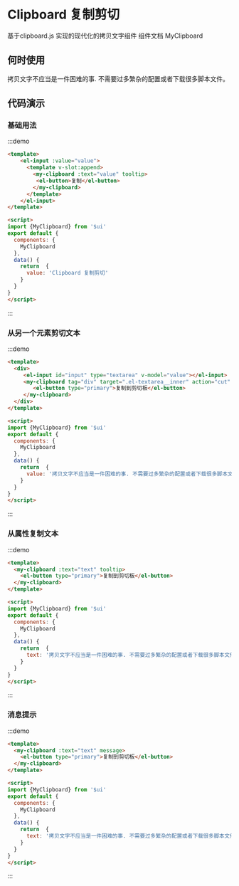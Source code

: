 # Clipboard 复制剪切

基于clipboard.js 实现的现代化的拷贝文字组件
组件文档 <api-link href="components/my-clipboard">MyClipboard</api-link>

## 何时使用

拷贝文字不应当是一件困难的事. 不需要过多繁杂的配置或者下载很多脚本文件。

## 代码演示

### 基础用法

:::demo
```html
<template>
    <el-input :value="value">
      <template v-slot:append>
        <my-clipboard :text="value" tooltip>
         <el-button>复制</el-button>
        </my-clipboard>
      </template>
    </el-input>
</template>

<script>
import {MyClipboard} from '$ui'
export default {
  components: {
    MyClipboard
  },
  data() {
    return  {
      value: 'Clipboard 复制剪切'
    }
  }
}
</script>

```
:::

### 从另一个元素剪切文本

:::demo
```html
<template>
  <div>
     <el-input id="input" type="textarea" v-model="value"></el-input>
     <my-clipboard tag="div" target=".el-textarea__inner" action="cut" style="margin-top:10px;">
        <el-button type="primary">复制到剪切板</el-button> 
     </my-clipboard>
  </div>
</template>

<script>
import {MyClipboard} from '$ui'
export default {
  components: {
    MyClipboard
  },
  data() {
    return  {
      value: '拷贝文字不应当是一件困难的事. 不需要过多繁杂的配置或者下载很多脚本文件'
    }
  }
}
</script>

```
:::

### 从属性复制文本

:::demo
```html
<template>
  <my-clipboard :text="text" tooltip>
    <el-button type="primary">复制到剪切板</el-button>
  </my-clipboard>
</template>

<script>
import {MyClipboard} from '$ui'
export default {
  components: {
    MyClipboard
  },
  data() {
    return  {
      text: '拷贝文字不应当是一件困难的事. 不需要过多繁杂的配置或者下载很多脚本文件'
    }
  }
}
</script>

```
:::

### 消息提示

:::demo
```html
<template>
  <my-clipboard :text="text" message>
    <el-button type="primary">复制到剪切板</el-button>
  </my-clipboard>
</template>

<script>
import {MyClipboard} from '$ui'
export default {
  components: {
    MyClipboard
  },
  data() {
    return  {
      text: '拷贝文字不应当是一件困难的事. 不需要过多繁杂的配置或者下载很多脚本文件'
    }
  }
}
</script>

```
:::

